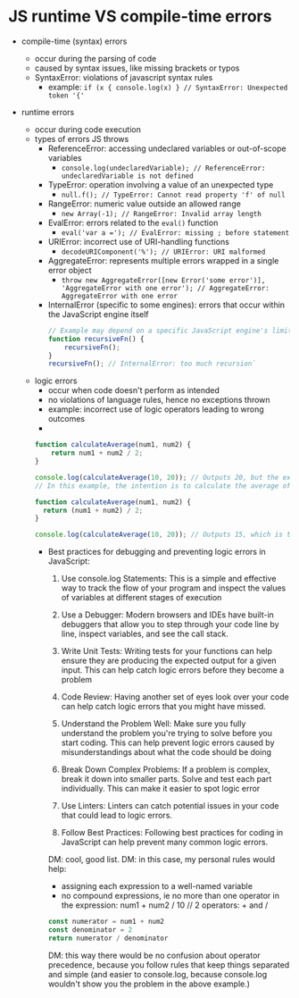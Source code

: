
# JS runtime VS compile-time errors

- compile-time (syntax) errors
  - occur during the parsing of code
  - caused by syntax issues, like missing brackets or typos
  - SyntaxError: violations of javascript syntax rules
    - example: `if (x { console.log(x) } // SyntaxError: Unexpected token '{'` 

- runtime errors
  - occur during code execution
  - types of errors JS throws
    - ReferenceError: accessing undeclared variables or out-of-scope variables
      - `console.log(undeclaredVariable); // ReferenceError: undeclaredVariable is not defined`
    - TypeError: operation involving a value of an unexpected type
      - `null.f(); // TypeError: Cannot read property 'f' of null`
    - RangeError: numeric value outside an allowed range
      - `new Array(-1); // RangeError: Invalid array length`
    - EvalError: errors related to the `eval()` function
      - `eval('var a ='); // EvalError: missing ; before statement`
    - URIError: incorrect use of URI-handling functions
      - `decodeURIComponent('%'); // URIError: URI malformed`
    - AggregateError: represents multiple errors wrapped in a single error object
      - `throw new AggregateError([new Error('some error')], 'AggregateError with one error'); // AggregateError: AggregateError with one error`
    - InternalError (specific to some engines): errors that occur within the JavaScript engine itself
      ```js
      // Example may depend on a specific JavaScript engine's limitations, such as recursion depth
      function recursiveFn() {
          recursiveFn();
      }
      recursiveFn(); // InternalError: too much recursion`
      ```
  - logic errors
    - occur when code doesn't perform as intended
    - no violations of language rules, hence no exceptions thrown
    - example: incorrect use of logic operators leading to wrong outcomes
    - 
    <!-- MM: i added this example because i found it very instructive -->
      ```js
      function calculateAverage(num1, num2) {
          return num1 + num2 / 2;
      }

      console.log(calculateAverage(10, 20)); // Outputs 20, but the expected output is 15
      // In this example, the intention is to calculate the average of num1 and num2. However, due to the precedence of operators in JavaScript, the division operation is performed first, and then the result is added to num1. This leads to incorrect results. The correct code should be:
      
      function calculateAverage(num1, num2) {
        return (num1 + num2) / 2;
      }

      console.log(calculateAverage(10, 20)); // Outputs 15, which is the correct average
      ```
    - Best practices for debugging and preventing logic errors in JavaScript:
      1. Use console.log Statements: This is a simple and effective way to track the flow of your program and inspect the values of variables at different stages of execution
  
      2. Use a Debugger: Modern browsers and IDEs have built-in debuggers that allow you to step through your code line by line, inspect variables, and see the call stack.
  
      3. Write Unit Tests: Writing tests for your functions can help ensure they are producing the expected output for a given input. This can help catch logic errors before they become a problem

      4. Code Review: Having another set of eyes look over your code can help catch logic errors that you might have missed.

      5. Understand the Problem Well: Make sure you fully understand the problem you're trying to solve before you start coding. This can help prevent logic errors caused by misunderstandings about what the code should be doing

      6. Break Down Complex Problems: If a problem is complex, break it down into smaller parts. Solve and test each part individually. This can make it easier to spot logic error
  
      7. Use Linters: Linters can catch potential issues in your code that could lead to logic errors.

      8. Follow Best Practices: Following best practices for coding in JavaScript can help prevent many common logic errors.

      DM: cool, good list. 
      DM: in this case, my personal rules would help:
      * assigning each expression to a well-named variable
      * no compound expressions, ie no more than one operator in the expression: num1 + num2 / 10 // 2 operators: + and /
      ```js
      const numerator = num1 + num2
      const denominator = 2
      return numerator / denominator
      ```
      DM: this way there would be no confusion about operator precedence, because you follow rules that keep things separated and simple (and easier to console.log, because console.log wouldn't show you the problem in the above example.)